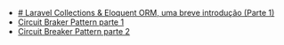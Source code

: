 - [# Laravel Collections & Eloquent ORM, uma breve introdução (Parte 1)](https://medium.com/sysvale/laravel-collections-eloquent-orm-uma-breve-introdu%C3%A7%C3%A3o-parte-1-e36238bbf034)
- [Circuit Braker Pattern parte 1](https://medium.com/@rafaelcruz_48213/implementando-o-circuit-breaker-pattern-parte-1-f902bf5440f4)
- [Circuit Breaker Pattern parte 2](https://medium.com/@rafaelcruz_48213/implementando-o-circuit-breaker-pattern-parte-2-1a9d84a25036)
